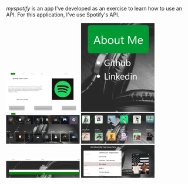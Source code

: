 *myspotify* is an app I've developed as an exercise to learn how to use an API.
For this application, I've use Spotify's API.

<div>
<a href="url"><img src="./starting-page.png" width="200"></a>
<a href="url"><img src="./about-page.png" width="200"></a>
<a href="url"><img src="./categories.png" width="200"></a>
<a href="url"><img src="./category-selected.png" width="200"></a>
<a href="url"><img src="./login.png" width="200"></a>
<a href="url"><img src="./playlist+player.png" width="200"></a>
</div>
